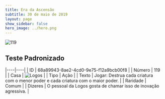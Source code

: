```yaml
---
title: Era da Ascensão
subtitle: 30 de maio de 2019
layout: page
show_sidebar: false
hero_image: ../hero.png
---
```


![119](https://cdn.keyforgegame.com/media/card_front/pt/435_119_8QG33HFWW8PH_pt.png)

## Teste Padronizado

|----|----|
| ID | 68a89943-8ae2-4cd0-9e75-f12a9bcb00f8 |
| Número | 119 |
| Casa | ![Logos](https://archonarcana.com/images/thumb/c/ce/Logos.png/22px-Logos.png "Logos") |
| Tipo | Ação |
| Texto | Jogar: Destrua cada criatura com  o menor poder e cada criatura com o maior poder. |
| Raridade | Comum |
| Dizeres | O pessoal da Logos gosta de chamar  isso de inovação agressiva. |
